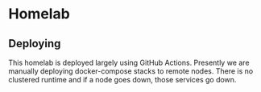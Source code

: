 # Homelab

## Deploying
This homelab is deployed largely using GitHub Actions. Presently we are manually deploying docker-compose stacks to remote nodes. There is no clustered runtime and if a node goes down, those services go down.
